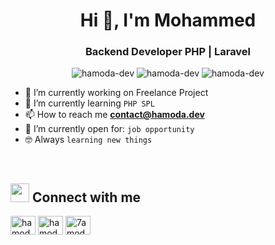 <h1 align="center">Hi 👋, I'm Mohammed</h1>
<h3 align="center">Backend Developer PHP | Laravel</h3>

<p align="center"> <img src="https://komarev.com/ghpvc/?username=hamoda-dev&label=Profile%20views&color=0e75b6&style=flat" alt="hamoda-dev" />
		   <img src="https://badges.pufler.dev/repos/hamoda-dev" alt="hamoda-dev" />
		   <img src="https://img.shields.io/github/followers/hamoda-dev?label=Followers" alt="hamoda-dev" />
</p>

- 🔭 I’m currently working on Freelance Project
- 🌱 I’m currently learning `PHP SPL`
- 📫 How to reach me **contact@hamoda.dev**
- :thinking: I’m currently open for: `job opportunity`
- :nerd_face: Always `learning new things`
<br>

## <img src="https://media.giphy.com/media/iY8CRBdQXODJSCERIr/giphy.gif" width="30px"> Connect with me
<p align="left">
<a href="https://twitter.com/hamoda_dev" target="blank"><img align="center" src="https://raw.githubusercontent.com/rahuldkjain/github-profile-readme-generator/master/src/images/icons/Social/twitter.svg" alt="hamoda_dev" height="30" width="40" /></a>
<a href="https://linkedin.com/in/hamoda-dev" target="blank"><img align="center" src="https://raw.githubusercontent.com/rahuldkjain/github-profile-readme-generator/master/src/images/icons/Social/linked-in-alt.svg" alt="hamoda-dev" height="30" width="40" /></a>
<a href="https://fb.com/7amoda-dev" target="blank"><img align="center" src="https://raw.githubusercontent.com/rahuldkjain/github-profile-readme-generator/master/src/images/icons/Social/facebook.svg" alt="7amoda-dev" height="30" width="40" /></a>
</p>
